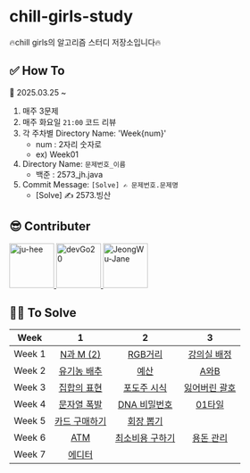 # chill-girls-study
🔥chill girls의 알고리즘 스터디 저장소입니다🔥

## ✅ How To
📅 2025.03.25 ~

1. 매주 3문제
2. 매주 화요일 ``21:00`` 코드 리뷰
3. 각 주차별 Directory Name: 'Week{num}'
   - num : 2자리 숫자로
   - ex) Week01
5. Directory Name: ``문제번호_이름``
   - 백준 : 2573_jh.java
6. Commit Message: ``[Solve] ✍ 문제번호.문제명``
   - [Solve] ✍ 2573.빙산

## 😎 Contributer
<a href = "https://github.com/maywngml">
  <img src="https://avatars.githubusercontent.com/u/50205928?s=400&v=4" alt="ju-hee" width="80" style="max-width:100%" />
</a>
<a href = "https://github.com/devGo20">
  <img src="https://avatars.githubusercontent.com/u/63961781?s=400&v=4" alt="devGo20" width="80" style="max-width:100%" />
</a>
<a href = "https://github.com/JeongWu-Jane">
  <img src="https://avatars.githubusercontent.com/u/95577123?s=400&v=4" alt="JeongWu-Jane" width="80" style="max-width:100%" />
</a>

## 👩‍💻 To Solve
|Week|1|2|3|
|:---:|:---:|:---:|:---:|
|Week 1|[N과 M (2)](https://www.acmicpc.net/problem/15650)|[RGB거리](https://www.acmicpc.net/problem/1149)|[강의실 배정](https://www.acmicpc.net/problem/11000)|
|Week 2|[유기농 배추](https://www.acmicpc.net/problem/1012)|[예산](https://www.acmicpc.net/problem/2512)|[A와B](https://www.acmicpc.net/problem/12904)|
|Week 3|[집합의 표현](https://www.acmicpc.net/problem/1717)|[포도주 시식](https://www.acmicpc.net/problem/2156)|[잃어버린 괄호](https://www.acmicpc.net/problem/1541)|
|Week 4|[문자열 폭발](https://www.acmicpc.net/problem/9935)|[DNA 비밀번호](https://www.acmicpc.net/problem/12891)|[01타일](https://www.acmicpc.net/problem/1904)|
|Week 5|[카드 구매하기](https://www.acmicpc.net/problem/11052)|[회장 뽑기](https://www.acmicpc.net/problem/2660)|
|Week 6|[ATM](https://www.acmicpc.net/problem/11399)|[최소비용 구하기](https://www.acmicpc.net/problem/1916)|[용돈 관리](https://www.acmicpc.net/problem/6236)
|Week 7|[에디터](https://www.acmicpc.net/problem/1406)|||
